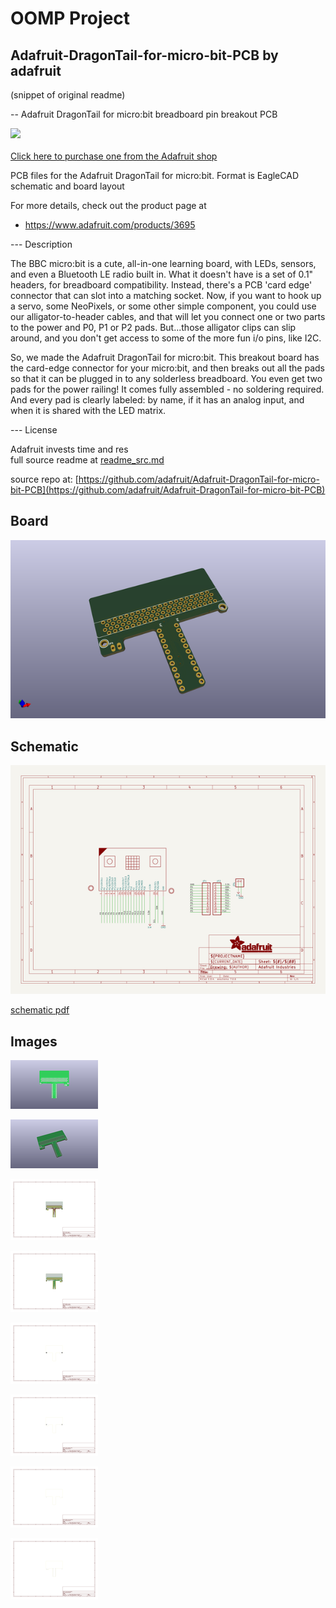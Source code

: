 # OOMP Project  
## Adafruit-DragonTail-for-micro-bit-PCB  by adafruit  
  
(snippet of original readme)  
  
-- Adafruit DragonTail for micro:bit breadboard pin breakout PCB  
  
<a href="http://www.adafruit.com/products/3695"><img src="assets/image.jpg?raw=true" width="500px"><br/>  
Click here to purchase one from the Adafruit shop</a>  
  
PCB files for the Adafruit DragonTail for micro:bit. Format is EagleCAD schematic and board layout  
  
For more details, check out the product page at  
* https://www.adafruit.com/products/3695  
  
--- Description  
  
The BBC micro:bit is a cute, all-in-one learning board, with LEDs, sensors, and even a Bluetooth LE radio built in. What it doesn't have is a set of 0.1" headers, for breadboard compatibility. Instead, there's a PCB 'card edge' connector that can slot into a matching socket. Now, if you want to hook up a servo, some NeoPixels, or some other simple component, you could use our alligator-to-header cables, and that will let you connect one or two parts to the power and P0, P1 or P2 pads. But...those alligator clips can slip around, and you don't get access to some of the more fun i/o pins, like I2C.  
  
So, we made the Adafruit DragonTail for micro:bit. This breakout board has the card-edge connector for your micro:bit, and then breaks out all the pads so that it can be plugged in to any solderless breadboard. You even get two pads for the power railing! It comes fully assembled - no soldering required. And every pad is clearly labeled: by name, if it has an analog input, and when it is shared with the LED matrix.  
  
--- License  
  
Adafruit invests time and res  
  full source readme at [readme_src.md](readme_src.md)  
  
source repo at: [https://github.com/adafruit/Adafruit-DragonTail-for-micro-bit-PCB](https://github.com/adafruit/Adafruit-DragonTail-for-micro-bit-PCB)  
## Board  
  
[![working_3d.png](working_3d_600.png)](working_3d.png)  
## Schematic  
  
[![working_schematic.png](working_schematic_600.png)](working_schematic.png)  
  
[schematic pdf](working_schematic.pdf)  
## Images  
  
[![working_3D_bottom.png](working_3D_bottom_140.png)](working_3D_bottom.png)  
  
[![working_3D_top.png](working_3D_top_140.png)](working_3D_top.png)  
  
[![working_assembly_page_01.png](working_assembly_page_01_140.png)](working_assembly_page_01.png)  
  
[![working_assembly_page_02.png](working_assembly_page_02_140.png)](working_assembly_page_02.png)  
  
[![working_assembly_page_03.png](working_assembly_page_03_140.png)](working_assembly_page_03.png)  
  
[![working_assembly_page_04.png](working_assembly_page_04_140.png)](working_assembly_page_04.png)  
  
[![working_assembly_page_05.png](working_assembly_page_05_140.png)](working_assembly_page_05.png)  
  
[![working_assembly_page_06.png](working_assembly_page_06_140.png)](working_assembly_page_06.png)  
